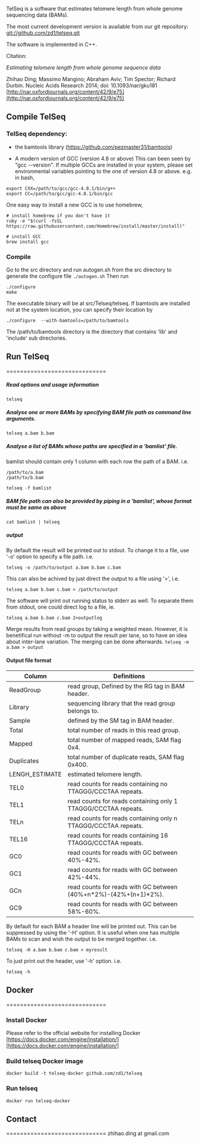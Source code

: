 TelSeq is a software that estimates telomere length from
whole genome sequencing data (BAMs).

The most current development version is available from our
git repository:
[git://github.com/zd1/telseq.git](git://github.com/zd1/telseq.git)

The software is implemented in C++.

Citation:

_Estimating telomere length from whole genome sequence data_

Zhihao Ding; Massimo Mangino; Abraham Aviv; Tim Spector; Richard Durbin.
Nucleic Acids Research 2014; doi: 10.1093/nar/gku181
[http://nar.oxfordjournals.org/content/42/9/e75](http://nar.oxfordjournals.org/content/42/9/e75)


## Compile TelSeq

### TelSeq dependency:
- the bamtools library (https://github.com/pezmaster31/bamtools)

- A modern version of GCC (version 4.8 or above)
This can been seen by "gcc --version".
If multiple GCCs are installed in your system, please set environmental
variables pointing to the one of version 4.8 or above. e.g. in bash,

```
export CXX=/path/to/gcc/gcc-4.8.1/bin/g++
export CC=/path/to/gcc/gcc-4.8.1/bin/gcc
```

One easy way to install a new GCC is to use homebrew,

```
# install homebrew if you don't have it
ruby -e "$(curl -fsSL https://raw.githubusercontent.com/Homebrew/install/master/install)"

# install GCC
brew install gcc
```


### Compile
Go to the src directory and run autogen.sh from the src directory to generate the configure file
`./autogen.sh`
Then run
```
./configure
make
```

The executable binary will be at src/Telseq/telseq.
If bamtools are installed not at the system location, you can
specify their location by

`./configure  --with-bamtools=/path/to/bamtools`

The /path/to/bamtools directory is the directory that contains 'lib' and 'include' sub directories.

## Run TelSeq
=============================

##### Read options and usage information
`telseq`

##### Analyse one or more BAMs by specifying BAM file path as command line arguments.
`telseq a.bam b.bam`

##### Analyse a list of BAMs whose paths are specified in a 'bamlist' file.
bamlist should contain only 1 column with each row the path of a BAM. i.e.

```
/path/to/a.bam
/path/to/b.bam
```
`telseq -f bamlist`

##### BAM file path can also be provided by piping in a 'bamlist', whose format must be same as above
`cat bamlist | telseq`


##### output
By default the result will be printed out to stdout. To change it to a file, use '-o'
option to specify a file path. i.e.

`telseq -o /path/to/output a.bam b.bam c.bam`

This can also be achived by just direct the output to a file using '>', i.e.

`telseq a.bam b.bam c.bam > /path/to/output`

The software will print out running status to stderr as well. To separate them from stdout, one
could direct log to a file, ie.

`telseq a.bam b.bam c.bam 2>outputlog`

Merge results from read groups by taking a weighted mean. However, it is benetifical run without
-m to output the result per lane, so to have an idea about inter-lane variation. The merging
can be done afterwards.
`telseq -m a.bam > output`

#### Output file format

|  Column | Definitions |
| -------------|----------------------------------------------|
| ReadGroup | read group, Defined by the RG tag in BAM header. |
| Library   | sequencing library that the read group belongs to.|
| Sample    | defined by the SM tag in BAM header. |
| Total     | total number of reads in this read group. |
| Mapped    | total number of mapped reads, SAM flag 0x4. |
| Duplicates | total number of duplicate reads, SAM flag 0x400. |
| LENGH_ESTIMATE | estimated telomere length. |
| TEL0 | read counts for reads containing no TTAGGG/CCCTAA repeats. |
| TEL1 | read counts for reads containing only 1 TTAGGG/CCCTAA repeats. |
| TELn | read counts for reads containing only n TTAGGG/CCCTAA repeats. |
| TEL16 | read counts for reads containing 16 TTAGGG/CCCTAA repeats. |
| GC0 | read counts for reads with GC between 40%-42%. |
| GC1 | read counts for reads with GC between 42%-44%. |
| GCn | read counts for reads with GC between (40%+n*2%)-(42%+(n+1)*2%). |
| GC9 | read counts for reads with GC between 58%-60%.  |

By default for each BAM a header line will be printed out. This can be suppressed by using the '-H' option. It is useful when one has multiple BAMs to scan and wish the output to be merged together. i.e.

`telseq -H a.bam b.bam c.bam > myresult`

To just print out the header, use '-h' option. i.e.

`telseq -h`

## Docker
=============================

### Install Docker

Please refer to the official website for installing Docker [https://docs.docker.com/engine/installation/][https://docs.docker.com/engine/installation/]


### Build telseq Docker image

```
docker build -t telseq-docker github.com/zd1/telseq
```

### Run telseq

```
docker run telseq-docker
```

## Contact
=============================
zhihao.ding at gmail.com
